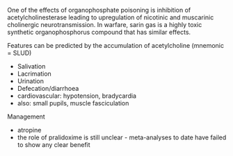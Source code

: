 One of the effects of organophosphate poisoning is inhibition of acetylcholinesterase leading to upregulation of nicotinic and muscarinic cholinergic neurotransmission. In warfare, sarin gas is a highly toxic synthetic organophosphorus compound that has similar effects.  
  
Features can be predicted by the accumulation of acetylcholine (mnemonic \= SLUD)   
* Salivation
* Lacrimation
* Urination
* Defecation/diarrhoea
* cardiovascular: hypotension, bradycardia
* also: small pupils, muscle fasciculation

  
Management  
* atropine
* the role of pralidoxime is still unclear \- meta\-analyses to date have failed to show any clear benefit
